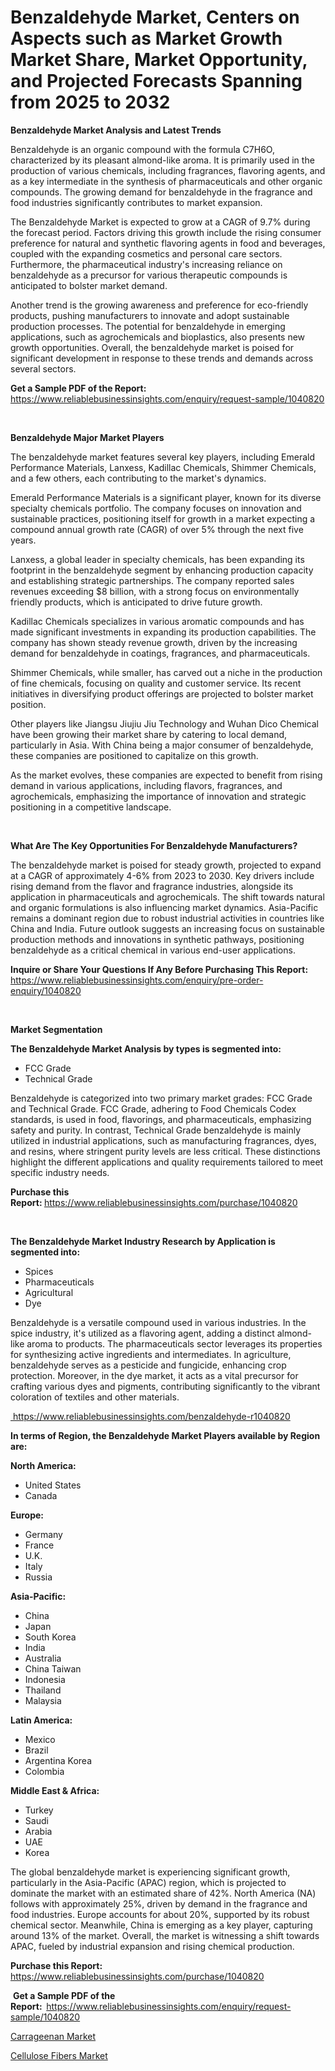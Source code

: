 <p><h1>Benzaldehyde Market, Centers on Aspects such as Market Growth Market Share, Market Opportunity, and Projected Forecasts Spanning from 2025 to 2032</h1></p><p><strong>Benzaldehyde Market Analysis and Latest Trends</strong></p>
<p><p>Benzaldehyde is an organic compound with the formula C7H6O, characterized by its pleasant almond-like aroma. It is primarily used in the production of various chemicals, including fragrances, flavoring agents, and as a key intermediate in the synthesis of pharmaceuticals and other organic compounds. The growing demand for benzaldehyde in the fragrance and food industries significantly contributes to market expansion.</p><p>The Benzaldehyde Market is expected to grow at a CAGR of 9.7% during the forecast period. Factors driving this growth include the rising consumer preference for natural and synthetic flavoring agents in food and beverages, coupled with the expanding cosmetics and personal care sectors. Furthermore, the pharmaceutical industry's increasing reliance on benzaldehyde as a precursor for various therapeutic compounds is anticipated to bolster market demand.</p><p>Another trend is the growing awareness and preference for eco-friendly products, pushing manufacturers to innovate and adopt sustainable production processes. The potential for benzaldehyde in emerging applications, such as agrochemicals and bioplastics, also presents new growth opportunities. Overall, the benzaldehyde market is poised for significant development in response to these trends and demands across several sectors.</p></p>
<p><strong>Get a Sample PDF of the Report:&nbsp;</strong> <a href="https://www.reliablebusinessinsights.com/enquiry/request-sample/1040820?utm_campaign=117&utm_medium=2&utm_source=Github&utm_content=ia&utm_term=31012025&utm_id=benzaldehyde">https://www.reliablebusinessinsights.com/enquiry/request-sample/1040820</a></p>
<p>&nbsp;</p>
<p><strong>Benzaldehyde Major Market Players</strong></p>
<p><p>The benzaldehyde market features several key players, including Emerald Performance Materials, Lanxess, Kadillac Chemicals, Shimmer Chemicals, and a few others, each contributing to the market's dynamics.</p><p>Emerald Performance Materials is a significant player, known for its diverse specialty chemicals portfolio. The company focuses on innovation and sustainable practices, positioning itself for growth in a market expecting a compound annual growth rate (CAGR) of over 5% through the next five years. </p><p>Lanxess, a global leader in specialty chemicals, has been expanding its footprint in the benzaldehyde segment by enhancing production capacity and establishing strategic partnerships. The company reported sales revenues exceeding $8 billion, with a strong focus on environmentally friendly products, which is anticipated to drive future growth.</p><p>Kadillac Chemicals specializes in various aromatic compounds and has made significant investments in expanding its production capabilities. The company has shown steady revenue growth, driven by the increasing demand for benzaldehyde in coatings, fragrances, and pharmaceuticals.</p><p>Shimmer Chemicals, while smaller, has carved out a niche in the production of fine chemicals, focusing on quality and customer service. Its recent initiatives in diversifying product offerings are projected to bolster market position.</p><p>Other players like Jiangsu Jiujiu Jiu Technology and Wuhan Dico Chemical have been growing their market share by catering to local demand, particularly in Asia. With China being a major consumer of benzaldehyde, these companies are positioned to capitalize on this growth.</p><p>As the market evolves, these companies are expected to benefit from rising demand in various applications, including flavors, fragrances, and agrochemicals, emphasizing the importance of innovation and strategic positioning in a competitive landscape.</p></p>
<p>&nbsp;</p>
<p><strong>What Are The Key Opportunities For Benzaldehyde Manufacturers?</strong></p>
<p><p>The benzaldehyde market is poised for steady growth, projected to expand at a CAGR of approximately 4-6% from 2023 to 2030. Key drivers include rising demand from the flavor and fragrance industries, alongside its application in pharmaceuticals and agrochemicals. The shift towards natural and organic formulations is also influencing market dynamics. Asia-Pacific remains a dominant region due to robust industrial activities in countries like China and India. Future outlook suggests an increasing focus on sustainable production methods and innovations in synthetic pathways, positioning benzaldehyde as a critical chemical in various end-user applications.</p></p>
<p><strong>Inquire or Share Your Questions If Any Before Purchasing This Report:</strong> <a href="https://www.reliablebusinessinsights.com/enquiry/pre-order-enquiry/1040820?utm_campaign=117&utm_medium=2&utm_source=Github&utm_content=ia&utm_term=31012025&utm_id=benzaldehyde">https://www.reliablebusinessinsights.com/enquiry/pre-order-enquiry/1040820</a></p>
<p>&nbsp;</p>
<p><strong>Market Segmentation</strong></p>
<p><strong>The Benzaldehyde Market Analysis by types is segmented into:</strong></p>
<p><ul><li>FCC Grade</li><li>Technical Grade</li></ul></p>
<p><p>Benzaldehyde is categorized into two primary market grades: FCC Grade and Technical Grade. FCC Grade, adhering to Food Chemicals Codex standards, is used in food, flavorings, and pharmaceuticals, emphasizing safety and purity. In contrast, Technical Grade benzaldehyde is mainly utilized in industrial applications, such as manufacturing fragrances, dyes, and resins, where stringent purity levels are less critical. These distinctions highlight the different applications and quality requirements tailored to meet specific industry needs.</p></p>
<p><strong>Purchase this Report:&nbsp;</strong><a href="https://www.reliablebusinessinsights.com/purchase/1040820?utm_campaign=117&utm_medium=2&utm_source=Github&utm_content=ia&utm_term=31012025&utm_id=benzaldehyde">https://www.reliablebusinessinsights.com/purchase/1040820</a></p>
<p>&nbsp;</p>
<p><strong>The Benzaldehyde Market Industry Research by Application is segmented into:</strong></p>
<p><ul><li>Spices</li><li>Pharmaceuticals</li><li>Agricultural</li><li>Dye</li></ul></p>
<p><p>Benzaldehyde is a versatile compound used in various industries. In the spice industry, it's utilized as a flavoring agent, adding a distinct almond-like aroma to products. The pharmaceuticals sector leverages its properties for synthesizing active ingredients and intermediates. In agriculture, benzaldehyde serves as a pesticide and fungicide, enhancing crop protection. Moreover, in the dye market, it acts as a vital precursor for crafting various dyes and pigments, contributing significantly to the vibrant coloration of textiles and other materials.</p></p>
<p><a href="https://www.reliablebusinessinsights.com/benzaldehyde-r1040820?utm_campaign=117&utm_medium=2&utm_source=Github&utm_content=ia&utm_term=31012025&utm_id=benzaldehyde">&nbsp;https://www.reliablebusinessinsights.com/benzaldehyde-r1040820</a></p>
<p><strong>In terms of Region, the Benzaldehyde Market Players available by Region are:</strong></p>
<p>
    <p> <strong> North America: </strong>
        <ul>
            <li>United States</li>
            <li>Canada</li>
        </ul>
        </p> 
    <p> <strong> Europe: </strong>
        <ul>
            <li>Germany</li>
            <li>France</li>
            <li>U.K.</li>
            <li>Italy</li>
            <li>Russia</li>
        </ul>
        </p> 
    <p> <strong> Asia-Pacific: </strong>
        <ul>
            <li>China</li>
            <li>Japan</li>
            <li>South Korea</li>
            <li>India</li>
            <li>Australia</li>
            <li>China Taiwan</li>
            <li>Indonesia</li>
            <li>Thailand</li>
            <li>Malaysia</li>
        </ul>
        </p> 
    <p> <strong> Latin America: </strong>
        <ul>
            <li>Mexico</li>
            <li>Brazil</li>
            <li>Argentina Korea</li>
            <li>Colombia</li>
        </ul>
        </p> 
    <p> <strong> Middle East & Africa: </strong>
        <ul>
            <li>Turkey</li>
            <li>Saudi</li>
            <li>Arabia</li>
            <li>UAE</li>
            <li>Korea</li>
        </ul>
    </p>
    </p>
<p><p>The global benzaldehyde market is experiencing significant growth, particularly in the Asia-Pacific (APAC) region, which is projected to dominate the market with an estimated share of 42%. North America (NA) follows with approximately 25%, driven by demand in the fragrance and food industries. Europe accounts for about 20%, supported by its robust chemical sector. Meanwhile, China is emerging as a key player, capturing around 13% of the market. Overall, the market is witnessing a shift towards APAC, fueled by industrial expansion and rising chemical production.</p></p>
<p><strong>Purchase this Report: </strong><a href="https://www.reliablebusinessinsights.com/purchase/1040820?utm_campaign=117&utm_medium=2&utm_source=Github&utm_content=ia&utm_term=31012025&utm_id=benzaldehyde">https://www.reliablebusinessinsights.com/purchase/1040820</a></p>
<p>&nbsp;<strong>Get a Sample PDF of the Report:&nbsp;&nbsp;</strong><a href="https://www.reliablebusinessinsights.com/enquiry/request-sample/1040820?utm_campaign=117&utm_medium=2&utm_source=Github&utm_content=ia&utm_term=31012025&utm_id=benzaldehyde">https://www.reliablebusinessinsights.com/enquiry/request-sample/1040820</a></p>
<p><strong></strong></p>
<p><p><a href="https://github.com/aksayvoogdt/Market-Research-Report-List-1/blob/main/carrageenan-market.md?utm_campaign=117&utm_medium=2&utm_source=Github&utm_content=ia&utm_term=31012025&utm_id=benzaldehyde">Carrageenan Market</a></p><p><a href="https://github.com/itayjedhe/Market-Research-Report-List-1/blob/main/cellulose-fibers-market.md?utm_campaign=117&utm_medium=2&utm_source=Github&utm_content=ia&utm_term=31012025&utm_id=benzaldehyde">Cellulose Fibers Market</a></p></p>
